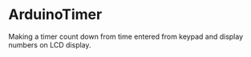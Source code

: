 # ArduinoTimer
Making a timer count down from time entered from keypad and display numbers on LCD display.
  
 
  
